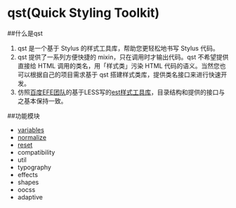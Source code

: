 # qst(Quick Styling Toolkit)

##什么是qst
1. qst 是一个基于 Stylus 的样式工具库，帮助您更轻松地书写 Stylus 代码。
2. qst 提供了一系列方便快捷的 mixin，只在调用时才输出代码。qst 不希望提供直接给 HTML 调用的类名，用「样式类」污染 HTML 代码的语义。当然您也可以根据自己的项目需求基于 qst 搭建样式类库，提供类名接口来进行快速开发。
3. 仿照[百度EFE团队](http://efe.baidu.com/)的基于LESS写的[est样式工具库](http://ecomfe.github.io/est/)，目录结构和提供的接口与之基本保持一致。

##功能模块
* [variables](https://github.com/xjchenhao/qst/wiki/variables)
* [normalize](https://github.com/xjchenhao/qst/wiki/normalize)
* [reset](https://github.com/xjchenhao/qst/wiki/reset)
* compatibility
* util
* typography
* effects
* shapes
* oocss
* adaptive
